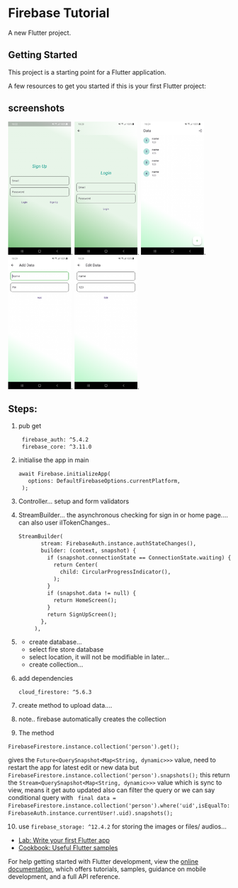 # Firebase Tutorial

A new Flutter project.

## Getting Started

This project is a starting point for a Flutter application.

A few resources to get you started if this is your first Flutter project:

## screenshots
<div>
<img src="./screenshot/signup.png" height="300">.
<img src="./screenshot/login.png" height="300">.
<img src="./screenshot/home.png" height="300">.
<img src="./screenshot/add.png" height="300">.
<img src="./screenshot/edit.png" height="300">.
</div>


## Steps:
1. pub get 
     ```
      firebase_auth: ^5.4.2
      firebase_core: ^3.11.0
     ```
2. initialise the app in main
     ```
     await Firebase.initializeApp(
        options: DefaultFirebaseOptions.currentPlatform,
      );
     ```
3. Controller... setup and form validators
4. StreamBuilder... the asynchronous checking for sign in or home page.... can also user iITokenChanges..
    ``` 
   StreamBuilder(
           stream: FirebaseAuth.instance.authStateChanges(),
           builder: (context, snapshot) {
             if (snapshot.connectionState == ConnectionState.waiting) {
               return Center(
                 child: CircularProgressIndicator(),
               );
             }
             if (snapshot.data != null) {
               return HomeScreen();
             }
             return SignUpScreen();
           },
         ),
   ```
5. - create database...
   - select fire store database
   - select location, it will not be modifiable in later...
   - create collection...

6.   add dependencies
      
      ```
      cloud_firestore: ^5.6.3
      ```
7.   create method to upload data....
8.   note.. firebase automatically creates the collection
9.   The method
   ```
   FirebaseFirestore.instance.collection('person').get();
   ``` 
   gives the ```Future<QuerySnapshot<Map<String, dynamic>>>``` value, need to restart the app for latest edit or new data
   but ```FirebaseFirestore.instance.collection('person').snapshots();``` this return the  ```Stream<QuerySnapshot<Map<String, dynamic>>>``` value which is sync to view, means it get auto updated
   also can filter the query or we can say conditional query with ``` final data = FirebaseFirestore.instance.collection('person').where('uid',isEqualTo: FirebaseAuth.instance.currentUser!.uid).snapshots();```

10. use ```firebase_storage: ^12.4.2``` for storing the images or files/ audios...

- [Lab: Write your first Flutter app](https://docs.flutter.dev/get-started/codelab)
- [Cookbook: Useful Flutter samples](https://docs.flutter.dev/cookbook)

For help getting started with Flutter development, view the
[online documentation](https://docs.flutter.dev/), which offers tutorials,
samples, guidance on mobile development, and a full API reference.
